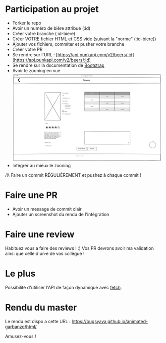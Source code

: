 # Participation au projet

- Forker le repo
- Avoir un numéro de bière attribué (:id)
- Créer votre branche (:id-biere)
- Créer VOTRE fichier HTML et CSS vide (suivant la "norme" (:id-biere))
- Ajouter vos fichiers, commiter et pusher votre branche
- Créer votre PR
- Se rendre sur l'URL : [https://api.punkapi.com/v2/beers/:id](https://api.punkapi.com/v2/beers/:id)
- Se rendre sur la documentation de [Bootstrap](https://getbootstrap.com/docs/5.3)
- Avoir le zooning en vue ![catalogue-biere-zooning](docs/catalogue-biere-zooning.png)
- Intégrer au mieux le zooning

/!\ Faire un commit RÉGULIÈREMENT et pushez à chaque commit !

# Faire une PR

- Avoir un message de commit clair
- Ajouter un screenshot du rendu de l'intégration

# Faire une review

Habituez vous a faire des reviews ! :) Vos PR devrons avoir ma validation ainsi que celle d'un·e de vos collègue !

# Le plus

Possibilité d'utiliser l'API de façon dynamique avec [fetch](https://developer.mozilla.org/fr/docs/Web/API/Fetch_API/Using_Fetch).

# Rendu du master

Le rendu est dispo a cette URL : https://bugsyaya.github.io/animated-garbanzo/html/

Amusez-vous !
